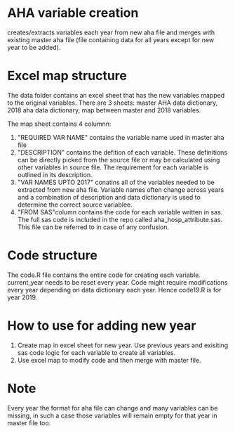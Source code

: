 # AHA variable creation
creates/extracts variables each year from new aha file and merges with existing master aha file (file containing data for all years except for new year to be added).

# Excel map structure
The data folder contains an excel sheet that has the new variables mapped to the original variables. 
There are 3 sheets: master AHA data dictionary, 2018 aha data dictionary, map between master and 2018 variables.
    
The map sheet contains 4 columnn:
1. "REQUIRED VAR NAME" contains the variable name used in master aha file
2. "DESCRIPTION" contains the defition of each variable. These definitions can be directly picked from the source file or may be calculated using other variables in source file. The requirement for each variable is outlined in its description.
3. "VAR NAMES UPTO 2017" conatins all of the variables needed to be extracted from new aha file. Variable names often change across years and a combination of description and data dictionary is used to determine the correct source variablee.
4. "FROM SAS"column contains the code for each variable written in sas. The full sas code is included in the repo called aha_hosp_attribute.sas. This file can be referred to in case of any confusion. 

# Code structure
The code.R file contains the entire code for creating each variable. current_year needs to be reset every year. Code might require modifications every year depending on data dictionary each year. Hence code19.R is for year 2019.

# How to use for adding new year
1. Create map in excel sheet for new year. Use previous years and exisiting sas code logic for each variable to create all variables.
2. Use excel map to modify code and then merge with master file.

# Note
Every year the format for aha file can change and many variables can be missing, in such a case those variables will remain empty for that year in master file too.



    

